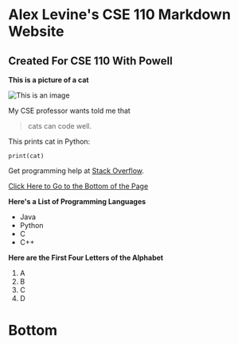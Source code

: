 # Alex Levine's CSE 110 Markdown Website
## Created For CSE 110 With Powell

**This is a picture of a cat**

![This is an image](https://icatcare.org/app/uploads/2018/07/Thinking-of-getting-a-cat.png)

My CSE professor wants told me that 

> cats can code well.

This prints cat in Python:

```
print(cat)
```

Get programming help at [Stack Overflow](https://stackoverflow.com/).

[Click Here to Go to the Bottom of the Page](#bottom)

**Here's a List of Programming Languages**

- Java
- Python
- C
- C++

**Here are the First Four Letters of the Alphabet**

1. A
2. B
3. C
4. D

# Bottom
